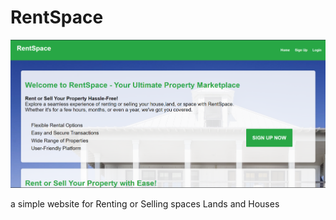 # RentSpace

![website image](RentSpace.PNG)

a simple website for Renting or Selling spaces Lands and Houses

